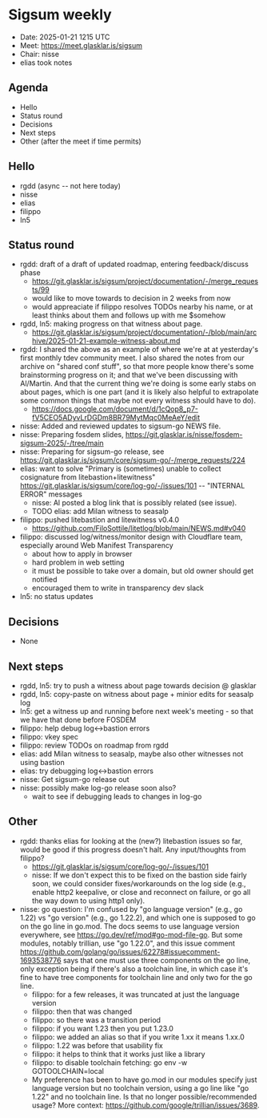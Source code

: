 # Sigsum weekly

  - Date: 2025-01-21 1215 UTC
  - Meet: https://meet.glasklar.is/sigsum
  - Chair: nisse
  - elias took notes

## Agenda

  - Hello
  - Status round
  - Decisions
  - Next steps
  - Other (after the meet if time permits)

## Hello

  - rgdd (async -- not here today)
  - nisse
  - elias
  - filippo
  - ln5

## Status round

  - rgdd: draft of a draft of updated roadmap, entering feedback/discuss phase
    - https://git.glasklar.is/sigsum/project/documentation/-/merge_requests/99
    - would like to move towards to decision in 2 weeks from now
    - would appreaciate if filippo resolves TODOs nearby his name, or at least thinks about them and follows up with me $somehow
  - rgdd, ln5: making progress on that witness about page.
    - https://git.glasklar.is/sigsum/project/documentation/-/blob/main/archive/2025-01-21-example-witness-about.md
  - rgdd: I shared the above as an example of where we're at at yesterday's first monthly tdev community meet. I also shared the notes from our archive on "shared conf stuff", so that more people know there's some brainstorming progress on it; and that we've been discussing with Al/Martin. And that the current thing we're doing is some early stabs on about pages, which is one part (and it is likely also helpful to extrapolate some common things that maybe not every witness should have to do).
    - https://docs.google.com/document/d/1cQop8_p7-fV5CEO5ADyvLrDGDm8BR79MytMqc0MeAeY/edit
  - nisse: Added and reviewed updates to sigsum-go NEWS file.
  - nisse: Preparing fosdem slides, https://git.glasklar.is/nisse/fosdem-sigsum-2025/-/tree/main
  - nisse: Preparing for sigsum-go release, see https://git.glasklar.is/sigsum/core/sigsum-go/-/merge_requests/224
  - elias: want to solve "Primary is (sometimes) unable to collect cosignature from litebastion+litewitness" https://git.glasklar.is/sigsum/core/log-go/-/issues/101 -- "INTERNAL ERROR" messages
       - nisse: Al posted a blog link that is possibly related (see issue).
       - TODO elias: add Milan witness to seasalp
  - filippo: pushed litebastion and litewitness v0.4.0
    - https://github.com/FiloSottile/litetlog/blob/main/NEWS.md#v040
  - filippo: discussed log/witness/monitor design with Cloudflare team, especially around Web Manifest Transparency
       - about how to apply in browser
       - hard problem in web setting
       - it must be possible to take over a domain, but old owner should get notified
       - encouraged them to write in transparency dev slack
  - ln5: no status updates

## Decisions

  - None

## Next steps

  - rgdd, ln5: try to push a witness about page towards decision @ glasklar
  - rgdd, ln5: copy-paste on witness about page + minior edits for seasalp log
  - ln5: get a witness up and running before next week's meeting
         - so that we have that done before FOSDEM
  - filippo: help debug log<->bastion errors
  - filippo: vkey spec
  - filippo: review TODOs on roadmap from rgdd
  - elias: add Milan witness to seasalp, maybe also other witnesses not using bastion
  - elias: try debugging log<->bastion errors
  - nisse: Get sigsum-go release out
  - nisse: possibly make log-go release soon also?
       - wait to see if debugging leads to changes in log-go
  
## Other

  - rgdd: thanks elias for looking at the (new?) litebastion issues so far, would be good if this progress doesn't halt. Any input/thoughts from filippo?
    - https://git.glasklar.is/sigsum/core/log-go/-/issues/101
    - nisse: If we don't expect this to be fixed on the bastion side fairly soon, we could consider fixes/workarounds on the log side (e.g., enable http2 keepalive, or close and reconnect on failure, or go all the way down to using http1 only).
  - nisse: go question: I'm confused by "go language version" (e.g., go 1.22) vs "go version" (e.g., go 1.22.2), and which one is supposed to go on the go line in go.mod. The docs seems to use language version everywhere, see https://go.dev/ref/mod#go-mod-file-go. But some modules, notably trillian, use "go 1.22.0", and this issue comment https://github.com/golang/go/issues/62278#issuecomment-1693538776 says that one must use three components on the go line, only exception being if there's also a toolchain line, in which case it's fine to have tree components for toolchain line and only two for the go line.
       - filippo: for a few releases, it was truncated at just the language version
       - filippo: then that was changed
       - filippo: so there was a transition period
       - filippo: if you want 1.23 then you put 1.23.0
       - filippo: we added an alias so that if you write 1.xx it means 1.xx.0
       - filippo: 1.22 was before that usability fix
       - filippo: it helps to think that it works just like a library
       - filippo: to disable toolchain fetching: go env -w GOTOOLCHAIN=local
    - My preference has been to have go.mod in our modules specify just language version but no toolchain version, using a go line like "go 1.22" and no toolchain line. Is that no longer possible/recommended usage? More context: https://github.com/google/trillian/issues/3689.
